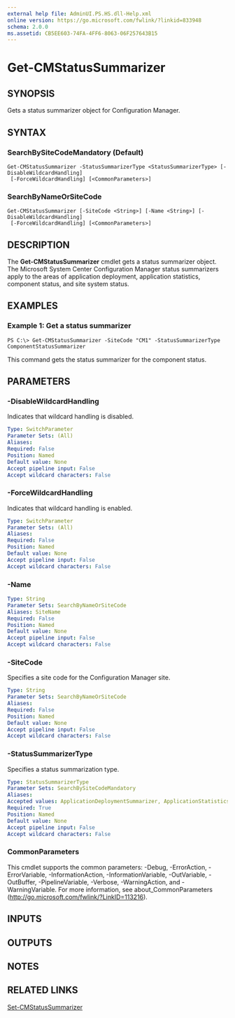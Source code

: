 ```yaml
---
external help file: AdminUI.PS.HS.dll-Help.xml
online version: https://go.microsoft.com/fwlink/?linkid=833948
schema: 2.0.0
ms.assetid: CB5EE603-74FA-4FF6-8063-06F257643B15
---
```


# Get-CMStatusSummarizer

## SYNOPSIS
Gets a status summarizer object for Configuration Manager.

## SYNTAX

### SearchBySiteCodeMandatory (Default)
```
Get-CMStatusSummarizer -StatusSummarizerType <StatusSummarizerType> [-DisableWildcardHandling]
 [-ForceWildcardHandling] [<CommonParameters>]
```

### SearchByNameOrSiteCode
```
Get-CMStatusSummarizer [-SiteCode <String>] [-Name <String>] [-DisableWildcardHandling]
 [-ForceWildcardHandling] [<CommonParameters>]
```

## DESCRIPTION
The **Get-CMStatusSummarizer** cmdlet gets a status summarizer object.
The Microsoft System Center Configuration Manager status summarizers apply to the areas of application deployment, application statistics, component status, and site system status.

## EXAMPLES

### Example 1: Get a status summarizer
```
PS C:\> Get-CMStatusSummarizer -SiteCode "CM1" -StatusSummarizerType ComponentStatusSummarizer
```

This command gets the status summarizer for the component status.

## PARAMETERS

### -DisableWildcardHandling
Indicates that wildcard handling is disabled.

```yaml
Type: SwitchParameter
Parameter Sets: (All)
Aliases: 
Required: False
Position: Named
Default value: None
Accept pipeline input: False
Accept wildcard characters: False
```

### -ForceWildcardHandling
Indicates that wildcard handling is enabled.

```yaml
Type: SwitchParameter
Parameter Sets: (All)
Aliases: 
Required: False
Position: Named
Default value: None
Accept pipeline input: False
Accept wildcard characters: False
```

### -Name


```yaml
Type: String
Parameter Sets: SearchByNameOrSiteCode
Aliases: SiteName
Required: False
Position: Named
Default value: None
Accept pipeline input: False
Accept wildcard characters: False
```

### -SiteCode
Specifies a site code for the Configuration Manager site.

```yaml
Type: String
Parameter Sets: SearchByNameOrSiteCode
Aliases: 
Required: False
Position: Named
Default value: None
Accept pipeline input: False
Accept wildcard characters: False
```

### -StatusSummarizerType
Specifies a status summarization type.

```yaml
Type: StatusSummarizerType
Parameter Sets: SearchBySiteCodeMandatory
Aliases: 
Accepted values: ApplicationDeploymentSummarizer, ApplicationStatisticsSummarizer, ComponentStatusSummarizer, SiteSystemStatusSummarizer
Required: True
Position: Named
Default value: None
Accept pipeline input: False
Accept wildcard characters: False
```

### CommonParameters
This cmdlet supports the common parameters: -Debug, -ErrorAction, -ErrorVariable, -InformationAction, -InformationVariable, -OutVariable, -OutBuffer, -PipelineVariable, -Verbose, -WarningAction, and -WarningVariable. For more information, see about_CommonParameters (http://go.microsoft.com/fwlink/?LinkID=113216).

## INPUTS

## OUTPUTS

## NOTES

## RELATED LINKS

[Set-CMStatusSummarizer](./Set-CMStatusSummarizer.md)


